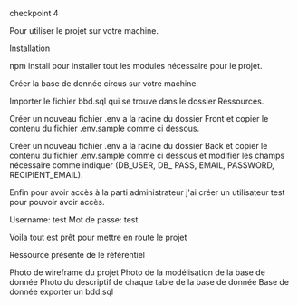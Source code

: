 checkpoint 4

Pour utiliser le projet sur votre machine. 

Installation 

npm install pour installer tout les modules nécessaire pour le projet.

Créer la base de donnée circus sur votre machine.

Importer le fichier bbd.sql qui se trouve dans le dossier Ressources.

Créer un nouveau fichier .env a la racine du dossier Front et copier le contenu du fichier  .env.sample comme ci dessous.

<!-- //REACT_APP_API_URL = http://localhost:8000// -->

Créer un nouveau fichier .env a la racine du dossier Back et copier le contenu du fichier  .env.sample comme ci dessous et modifier les champs nécessaire comme indiquer (DB_USER, DB_ PASS, EMAIL, PASSWORD, RECIPIENT_EMAIL).

<!-- 
//DB_HOST=localhost
DB_PORT=3306
DB_USER=utilisateur mysql
DB_PASS=mot de passe utilisateur mysql
DB_NAME=circus
PORT=8000
CLIENT_APP_ORIGIN=http://localhost:3000
EMAIL=email configurer avec gmail (mettre la securité basse sur la boite mail)
PASSWORD=mot de passe boite mail
RECIPIENT_EMAIL=adress mail en copie  du mail// -->

Enfin pour avoir accès à la parti administrateur j'ai créer un utilisateur test pour pouvoir avoir accès.

Username: test
Mot de passe: test

Voila tout est prêt pour mettre en route le projet 


Ressource présente de le référentiel

Photo de wireframe du projet 
Photo de la modélisation de la base de donnée
Photo du descriptif de chaque table de la base de donnée
Base de donnée exporter un bdd.sql




